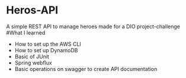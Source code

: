 # Heros-API
A simple REST API to manage heroes made for a DIO project-challenge
#What I learned
* How to set up the AWS CLI
* How to set up DynamoDB
* Basic of JUnit
* Spring webflux
* Basic operations on swagger to create API documentation
